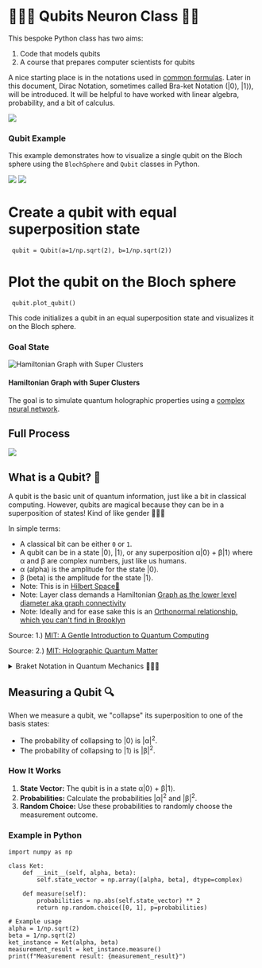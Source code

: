 <link rel="stylesheet" type="text/css" href="styles.css">

# 🧙‍♀️✨ Qubits Neuron Class 🚀🌌

This bespoke Python class has two aims:

1. Code that models qubits
2. A course that prepares computer scientists for qubits

A nice starting place is in the notations used in [common formulas](/formulas.md). Later in this document, Dirac Notation, sometimes called Bra-ket Notation (|0⟩, |1⟩), will be introduced. It will be helpful to have worked with linear algebra, probability, and a bit of calculus.

<img src="https://raw.githubusercontent.com/LilaShiba/Quantum_Collapse_Neuron/main/imgs/IMG_5369.jpeg">

### Qubit Example

This example demonstrates how to visualize a single qubit on the Bloch sphere using the <code>BlochSphere</code> and <code>Qubit</code> classes in Python.

<img src="https://raw.githubusercontent.com/LilaShiba/Quantum_Collapse_Neuron/main/imgs/image.jpg">

<img src="imgs/qubit_ex.png">

# Create a qubit with equal superposition state

<pre><code> qubit = Qubit(a=1/np.sqrt(2), b=1/np.sqrt(2)) </code></pre>

# Plot the qubit on the Bloch sphere

<pre><code> qubit.plot_qubit() </code></pre>

  This code initializes a qubit in an equal superposition state and visualizes it on the Bloch sphere.

### Goal State

<img src="imgs/hamiltonian.png" alt="Hamiltonian Graph with Super Clusters">

#### Hamiltonian Graph with Super Clusters

The goal is to simulate quantum holographic properties using a <a href="https://github.com/LilaShiba/neural_collective_network">complex neural network</a>.

## Full Process

<img src='https://raw.githubusercontent.com/LilaShiba/Quantum_Collapse_Neuron/main/imgs/full_neuron_process.png'>

## What is a Qubit? 🧩

A qubit is the basic unit of quantum information, just like a bit in classical computing. However, qubits are magical because they can be in a superposition of states! Kind of like gender 🧙‍♀️✨

In simple terms:

<ul>
    <li>A classical bit can be either <code>0</code> or <code>1</code>.</li>
    <li>A qubit can be in a state |0⟩, |1⟩, or any superposition α|0⟩ + β|1⟩ where α and β are complex numbers, just like us humans.</li>
    <li>α (alpha) is the amplitude for the state |0⟩.</li>
    <li>β (beta) is the amplitude for the state |1⟩.</li>
    <li>Note: This is in <a href="https://en.wikipedia.org/wiki/Hilbert_space">Hilbert Space💖</a></li>
    <li>Note: Layer class demands a Hamiltonian <a href="https://en.wikipedia.org/wiki/Hamiltonian_path"> Graph as the lower level diameter aka graph connectivity</a></li>
    <li>Note: Ideally and for ease sake this is an <a href="https://en.wikipedia.org/wiki/Orthonormality"> Orthonormal relationship, which you can't find in Brooklyn</a></li>
</ul>

<p>Source: 1.) <a href="https://mitpressbookstore.mit.edu/book/9780262526678">MIT: A Gentle Introduction to Quantum Computing</a></p>
<p>Source: 2.) <a href="https://mitpressbookstore.mit.edu/book/9780262038430">MIT: Holographic Quantum Matter</a></p>

<details>
    <summary>Braket Notation in Quantum Mechanics 🧙‍♀️🔮</summary>
    <br>
    <p>In quantum mechanics, <a href='https://en.wikipedia.org/wiki/Bra%E2%80%93ket_notation'>bra-ket notation is essential for representing quantum states and operations</a>.</p>
    <ul>
        <li><strong>Ket |α⟩</strong>: Represents a quantum state vector. Example: |α⟩ could denote the state of a particle. 🌌</li>
        <li><strong>Bra ⟨β|</strong>: The conjugate transpose of a ket, representing the dual vector. 🔄</li>
        <li><strong>Inner Product ⟨β|α⟩</strong>: Probability amplitude between states |β⟩ and |α⟩. ✨</li>
        <li><strong>Outer Product |α⟩⟨β|</strong>: Operator that projects onto the state |α⟩. 🌀</li>
    </ul>
    <p>Example in a qubit system:</p>
    <ul>
        <li><strong>Kets</strong>: |0⟩, |1⟩</li>
        <li><strong>Bras</strong>: ⟨0|, ⟨1|</li>
        <li><strong>Inner Product</strong>: ⟨0|1⟩ = 0 (orthogonality) 🌠</li>
        <li><strong>Outer Product</strong>: |0⟩⟨0| (projection operator) 🌙</li>
    </ul>
</details>

## Measuring a Qubit 🔍

<p>When we measure a qubit, we "collapse" its superposition to one of the basis states:</p>
<ul>
    <li>The probability of collapsing to |0⟩ is |α|<sup>2</sup>.</li>
    <li>The probability of collapsing to |1⟩ is |β|<sup>2</sup>.</li>
</ul>

### How It Works

<ol>
    <li><strong>State Vector:</strong> The qubit is in a state α|0⟩ + β|1⟩.</li>
    <li><strong>Probabilities:</strong> Calculate the probabilities |α|<sup>2</sup> and |β|<sup>2</sup>.</li>
    <li><strong>Random Choice:</strong> Use these probabilities to randomly choose the measurement outcome.</li>
</ol>

### Example in Python

<pre><code>import numpy as np

class Ket:
    def __init__(self, alpha, beta):
        self.state_vector = np.array([alpha, beta], dtype=complex)

    def measure(self):
        probabilities = np.abs(self.state_vector) ** 2
        return np.random.choice([0, 1], p=probabilities)

# Example usage
alpha = 1/np.sqrt(2)
beta = 1/np.sqrt(2)
ket_instance = Ket(alpha, beta)
measurement_result = ket_instance.measure()
print(f"Measurement result: {measurement_result}")
</code></pre>

